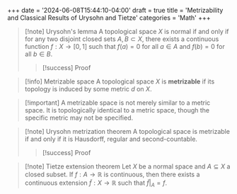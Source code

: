 +++
date = '2024-06-08T15:44:10-04:00'
draft = true
title = 'Metrizability and Classical Results of Urysohn and Tietze'
categories = 'Math'
+++

> [!note] Urysohn's lemma
> A topological space $X$ is normal if and only if for any two disjoint closed sets $A,B\subset X$, there exists a continuous function $f:X\to [0,1]$ such that $f(a)=0$ for all $a\in A$ and $f(b)=0$ for all $b\in B$.
> > [!success] Proof

> [!info] Metrizable space
> A topological space $X$ is **metrizable** if its topology is induced by some metric $d$ on $X$.

> [!important] A metrizable space is not merely similar to a metric space. It is topologically identical to a metric space, though the specific metric may not be specified.

> [!note] Urysohn metrization theorem
> A topological space is metrizable if and only if it is Hausdorff, regular and second-countable.
> > [!success] Proof
> > 

> [!note] Tietze extension theorem
> Let $X$ be a normal space and $A\subseteq X$ a closed subset. If $f:A\to \mathbb{R}$ is continuous, then there exists a continuous extension $\tilde{f}:X\to \mathbb{R}$ such that $\tilde{f}|_A=f$.
